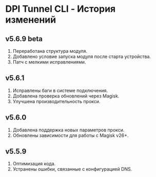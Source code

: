 # DPI Tunnel CLI - История изменений

## v5.6.9 beta
1. Переработана структура модуля.
2. Добавлено условие запуска модуля после старта устройства.
3. Патч с мелкими исправлениями.

## v5.6.1
1. Исправлены баги в системе подключения.
2. Добавлена проверка обновлений через Magisk.
3. Улучшена производительность прокси.

## v5.6.0
1. Добавлена поддержка новых параметров прокси.
2. Обновлены зависимости для работы с Magisk v26+.

## v5.5.9
1. Оптимизация кода.
2. Устранены ошибки, связанные с конфигурацией DNS.
